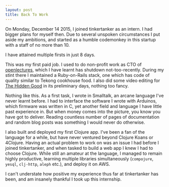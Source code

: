 ```yaml
---
layout: post
title: Back To Work
---
```


On Monday, December 14 2015, I joined tinkertanker as an intern. I had bigger plans for myself then. Due to several unspoken circumstances I put aside my ambitions, and started as a humble codemonkey in this startup with a staff of no more than 10.

I have attained multiple firsts in just 8 days.

This was my first paid job. I used to do non-profit work as CTO of [openlectures](http://openlectures.org/), which I have learnt has shutdown not-too-recently. During my stint there I maintained a Ruby-on-Rails stack, one which has code of quality similar to Tekong cookhouse food. I also did some video editing for [The Hidden Good](http://thehiddengood.com/ ) in its preliminary days, nothing too fancy.

Nothing like this. As a first task, I  wrote in Smalltalk, an arcane language I've never learnt before. I had to interface the software I wrote with Arduinos, which firmware was written in C, yet another field and language I have little past experience in. But when money comes into the picture, you know you have got to deliver. Reading countless number of pages of documentation and random blog posts was something I would never do otherwise.

I also built and deployed my first Clojure app. I've been a fan of the language for a while, but have never ventured beyond Clojure Koans or 4Clojure. Having an actual problem to work on was an issue I had before I joined tinkertanker, and when tasked to build a web app I knew I had to choose Clojure. While still an amateur at the language, I managed to remain highly productive, learning multiple libraries simultaneously (`compojure`, `yesql`, `clj-http`, `aleph` etc.), and deploy it on AWS. 

I can't understate how positive my experience thus far at tinkertanker has been, and am insanely thankful I took up this internship.
